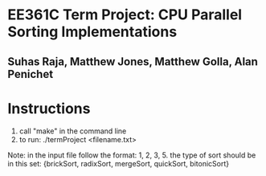 # EE361C Term Project: CPU Parallel Sorting Implementations
## Suhas Raja, Matthew Jones, Matthew Golla, Alan Penichet

# Instructions

1. call "make" in the command line
2. to run: ./termProject <filename.txt> <number of elements in file> <type of sort>

Note: in the input file follow the format: 1, 2, 3, 5. 
      the type of sort should be in this set: {brickSort, radixSort, mergeSort, quickSort, bitonicSort}
